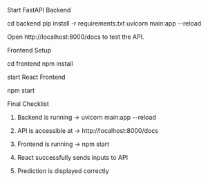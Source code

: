  Start FastAPI Backend


 cd backend
pip install -r requirements.txt
uvicorn main:app --reload

Open http://localhost:8000/docs to test the API.

Frontend Setup

cd frontend
npm install

start React Frontend

npm start


Final Checklist

1. Backend is running → uvicorn main:app --reload

2. API is accessible at → http://localhost:8000/docs

3. Frontend is running → npm start

4. React successfully sends inputs to API

5. Prediction is displayed correctly